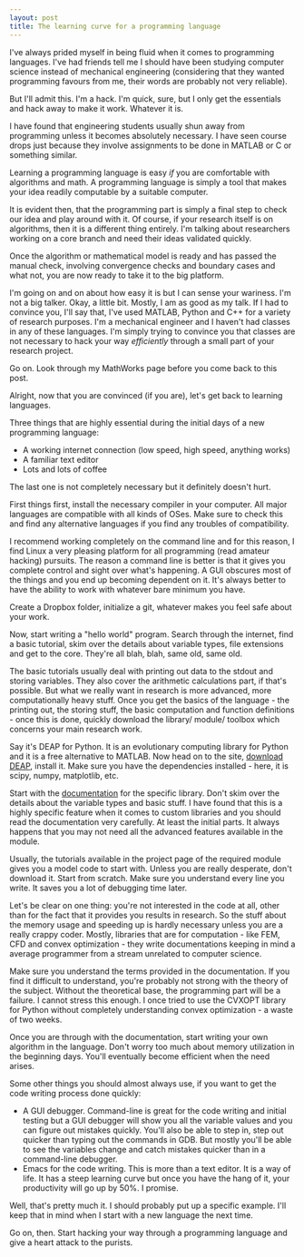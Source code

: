 ```yaml
---
layout: post
title: The learning curve for a programming language
---
```

<p>
I've always prided myself in being fluid when it comes to programming languages. I've had friends tell me I should have been studying computer science instead of mechanical engineering (considering that they wanted programming favours from me, their words are probably not very reliable).
</p>

<p>
But I'll admit this. I'm a hack. I'm quick, sure, but I only get the essentials and hack away to make it work. Whatever it is.</p>
<!--more-->
<p>
I have found that engineering students usually shun away from programming unless it becomes absolutely necessary. I have seen course drops just because they involve assignments to be done in MATLAB or C or something similar.</p>

<p>
Learning a programming language is easy <i>if</i> you are comfortable with algorithms and math. A programming language is simply a tool that makes your idea readily computable by a suitable computer.</p>

<p> 
It is evident then, that the programming part is simply a final step to check our idea and play around with it. Of course, if your research itself is on algorithms, then it is a different thing entirely. I'm talking about researchers working on a core branch and need their ideas validated quickly. </p>

<p> 
Once the algorithm or mathematical model is ready and has passed the manual check, involving convergence checks and boundary cases and what not, you are now ready to take it to the big platform. </p>

<p>
I'm going on and on about how easy it is but I can sense your wariness. I'm not a big talker. Okay, a little bit. Mostly, I am as good as my talk. If I had to convince you, I'll say that, I've used MATLAB, Python and C++ for a variety of research purposes. I'm a mechanical engineer and I haven't had classes in any of these languages. I'm simply trying to convince you that classes are not necessary to hack your way <i>efficiently</i> through a small part of your research project. </p>

<p>
Go on. Look through my MathWorks page before you come back to this post. </p>

<p> Alright, now that you are convinced (if you are), let's get back to learning languages. </p>

<p> 
Three things that are highly essential during the initial days of a new programming language:</p>

<ul>
<li> A working internet connection (low speed, high speed, anything works) </li>
<li> A familiar text editor </li>
<li> Lots and lots of coffee </li>
</ul>

<p>
The last one is not completely necessary but it definitely doesn't hurt. </p>

<p> 
First things first, install the necessary compiler in your computer. All major languages are compatible with all kinds of OSes. Make sure to check this and find any alternative languages if you find any troubles of compatibility. </p>

<p>
I recommend working completely on the command line and for this reason, I find Linux a very pleasing platform for all programming (read amateur hacking) pursuits. The reason a command line is better is that it gives you complete control and sight over what's happening. A GUI obscures most of the things and you end up becoming dependent on it. It's always better to have the ability to work with whatever bare minimum you have.</p>

<p>
Create a Dropbox folder, initialize a git, whatever makes you feel safe about your work. </p>

<p>
Now, start writing a "hello world" program. Search through the internet, find a basic tutorial, skim over the details about variable types, file extensions and get to the core. They're all blah, blah, same old, same old. </p>

<p>
The basic tutorials usually deal with printing out data to the stdout and storing variables. They also cover the arithmetic calculations part, if that's possible. But what we really want in research is more advanced, more computationally heavy stuff. Once you get the basics of the language - the printing out, the storing stuff, the basic computation and function definitions - once this is done, quickly download the library/ module/ toolbox which concerns your main research work.</p>

<p>
Say it's DEAP for Python. It is an evolutionary computing library for Python and it is a free alternative to MATLAB. Now head on to the site, <a href="http://code.google.com/p/deap/">download DEAP</a>, install it. Make sure you have the dependencies installed - here, it is scipy, numpy, matplotlib, etc. </p>

<p> 
Start with the <a href="http://deap.gel.ulaval.ca/doc/default/index.html">documentation</a> for the specific library. Don't skim over the details about the variable types and basic stuff. I have found that this is a highly specific feature when it comes to custom libraries and you should read the documentation very carefully. At least the initial parts. It always happens that you may not need all the advanced features available in the module.</p>

<p>
Usually, the tutorials available in the project page of the required module gives you a model code to start with. Unless you are really desperate, don't download it. Start from scratch. Make sure you understand every line you write. It saves you a lot of debugging time later.</p>

<p> 
Let's be clear on one thing: you're not interested in the code at all, other than for the fact that it provides you results in research. So the stuff about the memory usage and speeding up is hardly necessary unless you are a really crappy coder. Mostly, libraries that are for computation - like FEM, CFD and convex optimization - they write documentations keeping in mind a average programmer from a stream unrelated to computer science. </p>

<p>
Make sure you understand the terms provided in the documentation. If you find it difficult to understand, you're probably not strong with the theory of the subject. Without the theoretical base, the programming part will be a failure. I cannot stress this enough. I once tried to use the CVXOPT library for Python without completely understanding convex optimization - a waste of two weeks.</p>

<p>
Once you are through with the documentation, start writing your own algorithm in the language. Don't worry too much about memory utilization in the beginning days. You'll eventually become efficient when the need arises. </p>

<p> Some other things you should almost always use, if you want to get the code writing process done quickly: </p>

<ul>
<li> A GUI debugger. Command-line is great for the code writing and initial testing but a GUI debugger will show you all the variable values and you can figure out mistakes quickly. You'll also be able to step in, step out quicker than typing out the commands in GDB. But mostly you'll be able to see the variables change and catch mistakes quicker than in a command-line debugger.</li>

<li> Emacs for the code writing. This is more than a text editor. It is a way of life. It has a steep learning curve but once you have the hang of it, your productivity will go up by 50%. I promise. </li>
</ul>

<p>
Well, that's pretty much it. I should probably put up a specific example. I'll keep that in mind when I start with a new language the next time. </p>

<p> 
Go on, then. Start hacking your way through a programming language and give a heart attack to the purists.</p>
